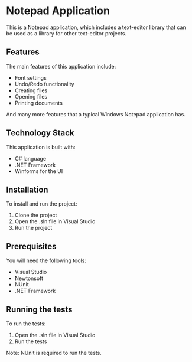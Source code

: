 # Notepad Application

This is a Notepad application, which includes a text-editor library that can be used as a library for other text-editor projects. 

## Features

The main features of this application include:

- Font settings
- Undo/Redo functionality
- Creating files
- Opening files
- Printing documents

And many more features that a typical Windows Notepad application has.

## Technology Stack

This application is built with:

- C# language
- .NET Framework
- Winforms for the UI

## Installation

To install and run the project:

1. Clone the project
2. Open the .sln file in Visual Studio
3. Run the project

## Prerequisites

You will need the following tools:

- Visual Studio
- Newtonsoft
- NUnit
- .NET Framework

## Running the tests

To run the tests:

1. Open the .sln file in Visual Studio
2. Run the tests

Note: NUnit is required to run the tests.